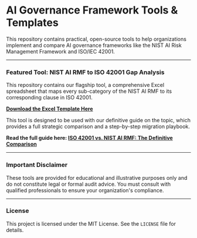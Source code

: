 # AI Governance Framework Tools & Templates

This repository contains practical, open-source tools to help organizations implement and compare AI governance frameworks like the NIST AI Risk Management Framework and ISO/IEC 42001.

---

### **Featured Tool: NIST AI RMF to ISO 42001 Gap Analysis**

This repository contains our flagship tool, a comprehensive Excel spreadsheet that maps every sub-category of the NIST AI RMF to its corresponding clause in ISO 42001.

**[Download the Excel Template Here](<LINK_TO_THE_RAW_EXCEL_FILE_ON_GITHUB>)**

This tool is designed to be used with our definitive guide on the topic, which provides a full strategic comparison and a step-by-step migration playbook.

**Read the full guide here: [ISO 42001 vs. NIST AI RMF: The Definitive Comparison](https://binaryverseai.com/iso-42001-vs-nist-ai-rmf)**

---

### **Important Disclaimer**

These tools are provided for educational and illustrative purposes only and do not constitute legal or formal audit advice. You must consult with qualified professionals to ensure your organization's compliance.

---

### **License**

This project is licensed under the MIT License. See the `LICENSE` file for details.

